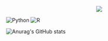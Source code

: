 <div align="center">
  <img src="https://capsule-render.vercel.app/api?type=waving&color=timeAuto&height=300&section=header&text=Park%20Minjeong&fontSize=60">
</div>

![Python](https://img.shields.io/badge/python-3670A0?style=for-the-badge&logo=python&logoColor=ffdd54)
![R](https://img.shields.io/badge/r-%23276DC3.svg?style=for-the-badge&logo=r&logoColor=white)


![Anurag's GitHub stats](https://github-readme-stats.vercel.app/api?username=anuraghazra&theme=default&show_icons=true)
